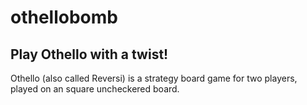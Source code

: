 # othellobomb
## Play Othello with a twist!

Othello (also called Reversi) is a strategy board game for two players, played on an square uncheckered board.
